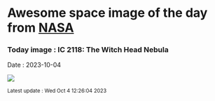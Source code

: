 
# Awesome space image of the day from [NASA](https://api.nasa.gov/)

### Today image : IC 2118: The Witch Head Nebula
Date : 2023-10-04

![](https://apod.nasa.gov/apod/image/2310/WitchHead_Alharbi_1080.jpg)

<small>Latest update : Wed Oct  4 12:26:04 2023</small>
        